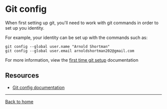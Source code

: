 # Git config

When first setting up git, you'll need to work with git commands in order to set up you identity.

For example, your identity can be set up with the commands such as:

```
git config --global user.name "Arnold Shortman"
git config --global user.email arnoldshortman202@gmail.com
```

For more information, view the [first time git setup](https://git-scm.com/book/en/v2/Getting-Started-First-Time-Git-Setup) documentation

## Resources

- [Git config documentation](https://git-scm.com/docs/git-config)

---

[Back to home](../README.md)
